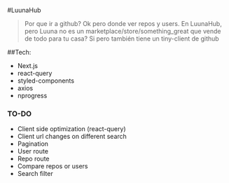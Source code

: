 #LuunaHub
> Por que ir a github? Ok pero donde ver repos y users. En LuunaHub, pero Luuna no es un marketplace/store/something_great que vende de todo para tu casa? Si pero también tiene un tiny-client de github

##Tech:
- Next.js
- react-query
- styled-components
- axios
- nprogress

### TO-DO
- Client side optimization (react-query)
- Client url changes on different search
- Pagination
- User route
- Repo route
- Compare repos or users
- Search filter